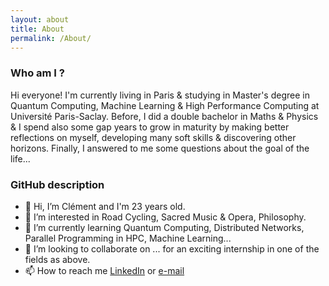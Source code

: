 ```yaml
---
layout: about
title: About
permalink: /About/
---
```


### Who am I ?

Hi everyone! I'm currently living in Paris & studying in Master's degree in Quantum Computing, Machine Learning & High Performance Computing at Université Paris-Saclay. Before, I did a double bachelor in Maths & Physics & I spend also some gap years to grow in maturity by making better reflections on myself, developing many soft skills & discovering other horizons. Finally, I answered to me some questions about the goal of the life...

### GitHub description

- 👋 Hi, I’m Clément and I'm 23 years old.
- 👀 I’m interested in Road Cycling, Sacred Music & Opera, Philosophy.
- 🌱 I’m currently learning Quantum Computing, Distributed Networks, Parallel Programming in HPC, Machine Learning...
- 💞️ I’m looking to collaborate on ... for an exciting internship in one of the fields as above.
- 📫 How to reach me [LinkedIn](https://www.linkedin.com/in/clement-marsone/) or [e-mail](clement.marsone@universite-paris-saclay.fr)
